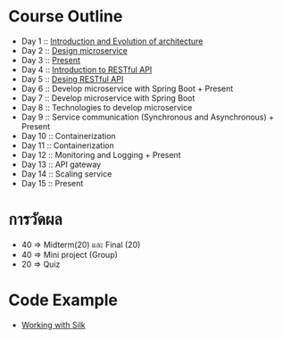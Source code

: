 # Course Outline

* Day 1 :: [Introduction and Evolution of architecture](https://github.com/up1/course_microservice_kmitl/tree/master/slide/day01)
* Day 2 :: [Design microservice](https://github.com/up1/course_microservice_kmitl/tree/master/slide/day02)
* Day 3 :: [Present](https://github.com/up1/course_microservice_kmitl/tree/master/slide/day03)
* Day 4 :: [Introduction to RESTful API](https://github.com/up1/course_microservice_kmitl/tree/master/slide/day04)
* Day 5 :: [Desing RESTful API](https://github.com/up1/course_microservice_kmitl/tree/master/slide/day05)
* Day 6 :: Develop microservice with Spring Boot + Present
* Day 7 :: Develop microservice with Spring Boot
* Day 8 :: Technologies to develop microservice
* Day 9 :: Service communication (Synchronous and Asynchronous)  + Present
* Day 10 :: Containerization
* Day 11 :: Containerization
* Day 12 :: Monitoring and Logging  + Present
* Day 13 :: API gateway
* Day 14 :: Scaling service
* Day 15 :: Present


# การวัดผล

* 40  => Midterm(20) และ Final (20)
* 40  => Mini project (Group)
* 20  => Quiz


# Code Example
* [Working with Silk](https://github.com/up1/working-with-silk)
